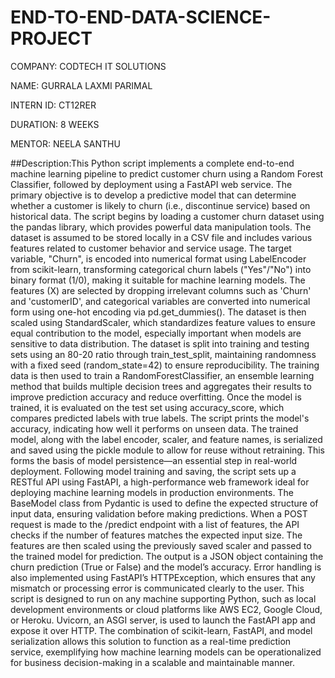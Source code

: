 # END-TO-END-DATA-SCIENCE-PROJECT

COMPANY: CODTECH IT SOLUTIONS

NAME: GURRALA LAXMI PARIMAL

INTERN ID: CT12RER

DURATION: 8 WEEKS

MENTOR: NEELA SANTHU

##Description:This Python script implements a complete end-to-end machine learning pipeline to predict customer churn using a Random Forest Classifier, followed by deployment using a FastAPI web service. The primary objective is to develop a predictive model that can determine whether a customer is likely to churn (i.e., discontinue service) based on historical data. The script begins by loading a customer churn dataset using the pandas library, which provides powerful data manipulation tools. The dataset is assumed to be stored locally in a CSV file and includes various features related to customer behavior and service usage. The target variable, "Churn", is encoded into numerical format using LabelEncoder from scikit-learn, transforming categorical churn labels ("Yes"/"No") into binary format (1/0), making it suitable for machine learning models.
The features (X) are selected by dropping irrelevant columns such as 'Churn' and 'customerID', and categorical variables are converted into numerical form using one-hot encoding via pd.get_dummies(). The dataset is then scaled using StandardScaler, which standardizes feature values to ensure equal contribution to the model, especially important when models are sensitive to data distribution. The dataset is split into training and testing sets using an 80-20 ratio through train_test_split, maintaining randomness with a fixed seed (random_state=42) to ensure reproducibility. The training data is then used to train a RandomForestClassifier, an ensemble learning method that builds multiple decision trees and aggregates their results to improve prediction accuracy and reduce overfitting.
Once the model is trained, it is evaluated on the test set using accuracy_score, which compares predicted labels with true labels. The script prints the model's accuracy, indicating how well it performs on unseen data. The trained model, along with the label encoder, scaler, and feature names, is serialized and saved using the pickle module to allow for reuse without retraining. This forms the basis of model persistence—an essential step in real-world deployment.
Following model training and saving, the script sets up a RESTful API using FastAPI, a high-performance web framework ideal for deploying machine learning models in production environments. The BaseModel class from Pydantic is used to define the expected structure of input data, ensuring validation before making predictions. When a POST request is made to the /predict endpoint with a list of features, the API checks if the number of features matches the expected input size. The features are then scaled using the previously saved scaler and passed to the trained model for prediction. The output is a JSON object containing the churn prediction (True or False) and the model’s accuracy. Error handling is also implemented using FastAPI’s HTTPException, which ensures that any mismatch or processing error is communicated clearly to the user.
This script is designed to run on any machine supporting Python, such as local development environments or cloud platforms like AWS EC2, Google Cloud, or Heroku. Uvicorn, an ASGI server, is used to launch the FastAPI app and expose it over HTTP. The combination of scikit-learn, FastAPI, and model serialization allows this solution to function as a real-time prediction service, exemplifying how machine learning models can be operationalized for business decision-making in a scalable and maintainable manner.
